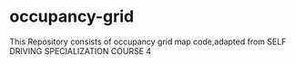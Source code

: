 # occupancy-grid
This Repository consists of occupancy grid map code,adapted from SELF DRIVING SPECIALIZATION COURSE 4
